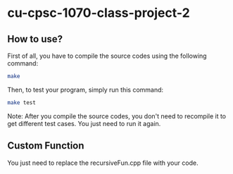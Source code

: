 # cu-cpsc-1070-class-project-2

How to use?
------
First of all, you have to compile the source codes using the following command:
```bash
make
```

Then, to test your program, simply run this command:
```bash
make test
```

Note: After you compile the source codes, you don't need to recompile it to get different test cases. You just need to run it again.

Custom Function
------
You just need to replace the recursiveFun.cpp file with your code.
